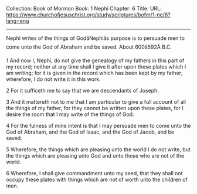 Collection: Book of Mormon
Book: 1 Nephi
Chapter: 6
Title: 
URL: https://www.churchofjesuschrist.org/study/scriptures/bofm/1-ne/6?lang=eng

---

Nephi writes of the things of GodâNephiâs purpose is to persuade men to come unto the God of Abraham and be saved. About 600â592Â B.C.

1 And now I, Nephi, do not give the genealogy of my fathers in this part of my record; neither at any time shall I give it after upon these plates which I am writing; for it is given in the record which has been kept by my father; wherefore, I do not write it in this work.

2 For it sufficeth me to say that we are descendants of Joseph.

3 And it mattereth not to me that I am particular to give a full account of all the things of my father, for they cannot be written upon these plates, for I desire the room that I may write of the things of God.

4 For the fulness of mine intent is that I may persuade men to come unto the God of Abraham, and the God of Isaac, and the God of Jacob, and be saved.

5 Wherefore, the things which are pleasing unto the world I do not write, but the things which are pleasing unto God and unto those who are not of the world.

6 Wherefore, I shall give commandment unto my seed, that they shall not occupy these plates with things which are not of worth unto the children of men.
